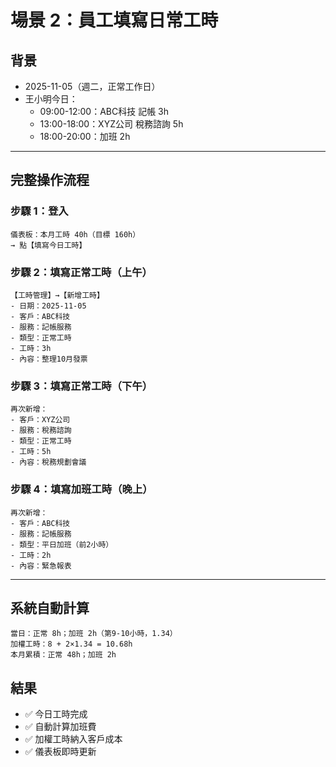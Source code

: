 # 場景 2：員工填寫日常工時

## 背景
- 2025-11-05（週二，正常工作日）
- 王小明今日：
  - 09:00-12:00：ABC科技 記帳 3h
  - 13:00-18:00：XYZ公司 稅務諮詢 5h
  - 18:00-20:00：加班 2h

---

## 完整操作流程

### 步驟 1：登入
```
儀表板：本月工時 40h（目標 160h）
→ 點【填寫今日工時】
```

### 步驟 2：填寫正常工時（上午）
```
【工時管理】→【新增工時】
- 日期：2025-11-05
- 客戶：ABC科技
- 服務：記帳服務
- 類型：正常工時
- 工時：3h
- 內容：整理10月發票
```

### 步驟 3：填寫正常工時（下午）
```
再次新增：
- 客戶：XYZ公司
- 服務：稅務諮詢
- 類型：正常工時
- 工時：5h
- 內容：稅務規劃會議
```

### 步驟 4：填寫加班工時（晚上）
```
再次新增：
- 客戶：ABC科技
- 服務：記帳服務
- 類型：平日加班（前2小時）
- 工時：2h
- 內容：緊急報表
```

---

## 系統自動計算
```
當日：正常 8h；加班 2h（第9-10小時，1.34）
加權工時：8 + 2×1.34 = 10.68h
本月累積：正常 48h；加班 2h
```

## 結果
- ✅ 今日工時完成
- ✅ 自動計算加班費
- ✅ 加權工時納入客戶成本
- ✅ 儀表板即時更新
